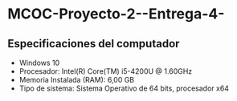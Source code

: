 # MCOC-Proyecto-2--Entrega-4-

## Especificaciones del computador 
- Windows 10
- Procesador: Intel(R) Core(TM) i5-4200U @ 1.60GHz 
- Memoria Instalada (RAM): 6,00 GB
- Tipo de sistema: Sistema Operativo de 64 bits, procesador x64
